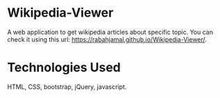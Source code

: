 # Wikipedia-Viewer
A web application to get wikipedia articles about specific topic.
You can check it using this url: https://rabahjamal.github.io/Wikipedia-Viewer/.

# Technologies Used
HTML, CSS, bootstrap, jQuery, javascript.
